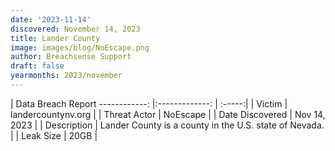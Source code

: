 ```yaml
---
date: '2023-11-14'
discovered: November 14, 2023
title: Lander County
image: images/blog/NoEscape.png
author: Breachsense Support
draft: false
yearmonths: 2023/november
---
```



| Data Breach Report
------------:     |:-------------:    | :-----:|
| Victim      | landercountynv.org      | 
| Threat Actor      | NoEscape      | 
| Date Discovered      | Nov 14, 2023      | 
| Description      | Lander County is a county in the U.S. state of Nevada.      | 
| Leak Size      | 20GB      | 

